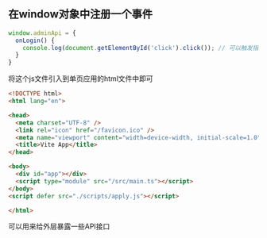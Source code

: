 ## 在window对象中注册一个事件

```javascript
window.adminApi = {
  onLogin() {
    console.log(document.getElementById('click').click()); // 可以触发指定元素中的事件
  }
}
```

将这个js文件引入到单页应用的html文件中即可

```html
<!DOCTYPE html>
<html lang="en">

<head>
  <meta charset="UTF-8" />
  <link rel="icon" href="/favicon.ico" />
  <meta name="viewport" content="width=device-width, initial-scale=1.0" />
  <title>Vite App</title>
</head>

<body>
  <div id="app"></div>
  <script type="module" src="/src/main.ts"></script>
</body>
<script defer src="./scripts/apply.js"></script>

</html>
```

可以用来给外层暴露一些API接口
